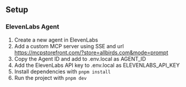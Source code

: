 ## Setup

### ElevenLabs Agent

1. Create a new agent in ElevenLabs
1. Add a custom MCP server using SSE and url https://mcpstorefront.com/?store=allbirds.com&mode=prompt
1. Copy the Agent ID and add to .env.local as AGENT_ID
1. Add the ElevenLabs API key to .env.local as ELEVENLABS_API_KEY
1. Install dependencies with `pnpm install`
1. Run the project with `pnpm dev`
